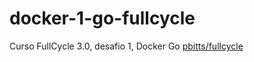 # docker-1-go-fullcycle
Curso FullCycle 3.0, desafio 1, Docker Go
[pbitts/fullcycle](https://hub.docker.com/repository/docker/pbitts/fullcycle/general)
